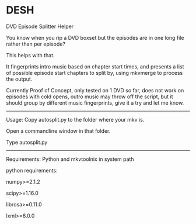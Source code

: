 # DESH
DVD Episode Splitter Helper

You know when you rip a DVD boxset but the episodes are in one long file rather than per episode?

This helps with that.

It fingerprints intro music based on chapter start times, and presents a list of possible episode start chapters to split by, using mkvmerge to process the output.

Currently Proof of Concept, only tested on 1 DVD so far, does not work on episodes with cold opens, outro music may throw off the script, but it should group by different music fingerprints, give it a try and let me know.

____________________________________________________

Usage:
Copy autosplit.py to the folder where your mkv is.

Open a commandline window in that folder.

Type autosplit.py

____________________________________________________

Requirements:
Python and mkvtoolnix in system path

python requirements:

numpy>=2.1.2

scipy>=1.16.0

librosa>=0.11.0

lxml>=6.0.0
